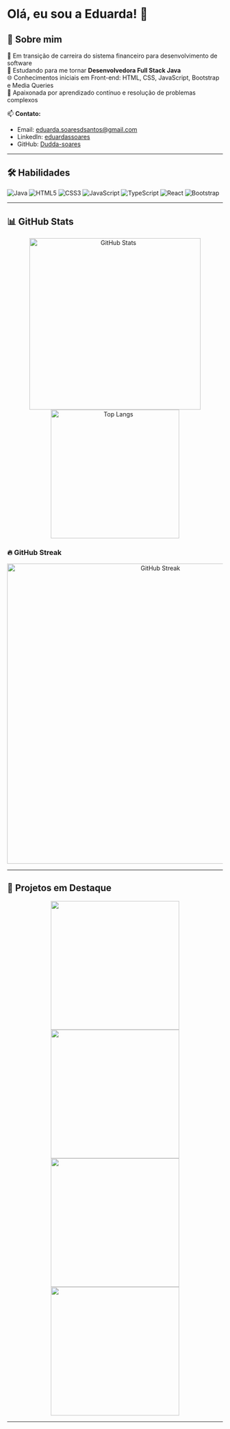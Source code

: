 # Olá, eu sou a Eduarda! 👋

## 🌟 Sobre mim
💼 Em transição de carreira do sistema financeiro para desenvolvimento de software  
🎯 Estudando para me tornar **Desenvolvedora Full Stack Java**  
🌐 Conhecimentos iniciais em Front-end: HTML, CSS, JavaScript, Bootstrap e Media Queries  
🚀 Apaixonada por aprendizado contínuo e resolução de problemas complexos  

📫 **Contato:**  
- Email: eduarda.soaresdsantos@gmail.com  
- LinkedIn: [eduardassoares](https://www.linkedin.com/in/eduardassoares/)  
- GitHub: [Dudda-soares](https://github.com/Dudda-soares)  

---

## 🛠 Habilidades

<p>
  <img alt="Java" src="https://img.shields.io/badge/Java-ED8B00?style=for-the-badge&logo=java&logoColor=white" />
  <img alt="HTML5" src="https://img.shields.io/badge/HTML5-E34F26?style=for-the-badge&logo=html5&logoColor=white" />
  <img alt="CSS3" src="https://img.shields.io/badge/CSS3-1572B6?style=for-the-badge&logo=css3&logoColor=white" />
  <img alt="JavaScript" src="https://img.shields.io/badge/JavaScript-F7DF1E?style=for-the-badge&logo=javascript&logoColor=black" />
  <img alt="TypeScript" src="https://img.shields.io/badge/TypeScript-3178C6?style=for-the-badge&logo=typescript&logoColor=white" />
  <img alt="React" src="https://img.shields.io/badge/React-61DAFB?style=for-the-badge&logo=react&logoColor=black" />
  <img alt="Bootstrap" src="https://img.shields.io/badge/Bootstrap-7952B3?style=for-the-badge&logo=bootstrap&logoColor=white" />
</p>

---

## 📊 GitHub Stats

<p align="center">
  <img src="https://github-readme-stats.vercel.app/api?username=Dudda-soares&show_icons=true&theme=catppuccin_latte&include_all_commits=true&count_private=true" alt="GitHub Stats" width="400">
  <img src="https://github-readme-stats.vercel.app/api/top-langs/?username=Dudda-soares&layout=compact&theme=catppuccin_latte&count_private=true" alt="Top Langs" width="300" >
</p>

### 🔥 GitHub Streak
<p align="center">
  <img src="https://github-readme-streak-stats.herokuapp.com/?user=Dudda-soares&theme=catppuccin_latte" alt="GitHub Streak" width="700">
</p>

---

## 📌 Projetos em Destaque
<p align="center">
  <a href="https://github.com/Dudda-soares/Atv-mod18">
    <img src="https://github-readme-stats.vercel.app/api/pin/?username=Dudda-soares&repo=Atv-mod18&theme=catppuccin_latte" width="300">
  </a>
  <a href="https://github.com/Dudda-soares/Atv-Projeto3">
    <img src="https://github-readme-stats.vercel.app/api/pin/?username=Dudda-soares&repo=Atv-Projeto3&theme=catppuccin_latte" width="300">
  </a>
  <a href="https://github.com/Dudda-soares/Projeto-bootstrap">
    <img src="https://github-readme-stats.vercel.app/api/pin/?username=Dudda-soares&repo=Projeto-bootstrap&theme=catppuccin_latte" width="300">
  </a>
  <a href="https://github.com/Dudda-soares/Atividade-js">
    <img src="https://github-readme-stats.vercel.app/api/pin/?username=Dudda-soares&repo=Atividade-js&theme=catppuccin_latte" width="300">
  </a>
</p>

---
